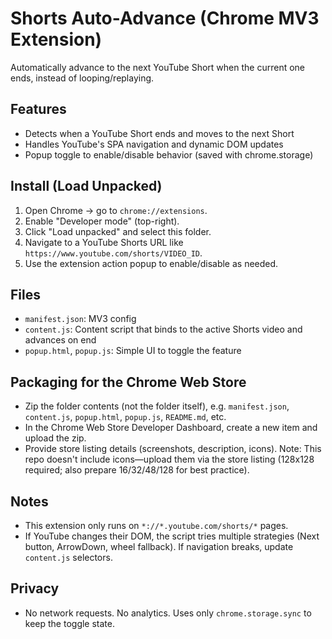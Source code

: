 # Shorts Auto-Advance (Chrome MV3 Extension)

Automatically advance to the next YouTube Short when the current one ends, instead of looping/replaying.

## Features
- Detects when a YouTube Short ends and moves to the next Short
- Handles YouTube's SPA navigation and dynamic DOM updates
- Popup toggle to enable/disable behavior (saved with chrome.storage)

## Install (Load Unpacked)
1. Open Chrome → go to `chrome://extensions`.
2. Enable "Developer mode" (top-right).
3. Click "Load unpacked" and select this folder.
4. Navigate to a YouTube Shorts URL like `https://www.youtube.com/shorts/VIDEO_ID`.
5. Use the extension action popup to enable/disable as needed.

## Files
- `manifest.json`: MV3 config
- `content.js`: Content script that binds to the active Shorts video and advances on end
- `popup.html`, `popup.js`: Simple UI to toggle the feature

## Packaging for the Chrome Web Store
- Zip the folder contents (not the folder itself), e.g. `manifest.json`, `content.js`, `popup.html`, `popup.js`, `README.md`, etc.
- In the Chrome Web Store Developer Dashboard, create a new item and upload the zip.
- Provide store listing details (screenshots, description, icons). Note: This repo doesn't include icons—upload them via the store listing (128x128 required; also prepare 16/32/48/128 for best practice).

## Notes
- This extension only runs on `*://*.youtube.com/shorts/*` pages.
- If YouTube changes their DOM, the script tries multiple strategies (Next button, ArrowDown, wheel fallback). If navigation breaks, update `content.js` selectors.

## Privacy
- No network requests. No analytics. Uses only `chrome.storage.sync` to keep the toggle state.
